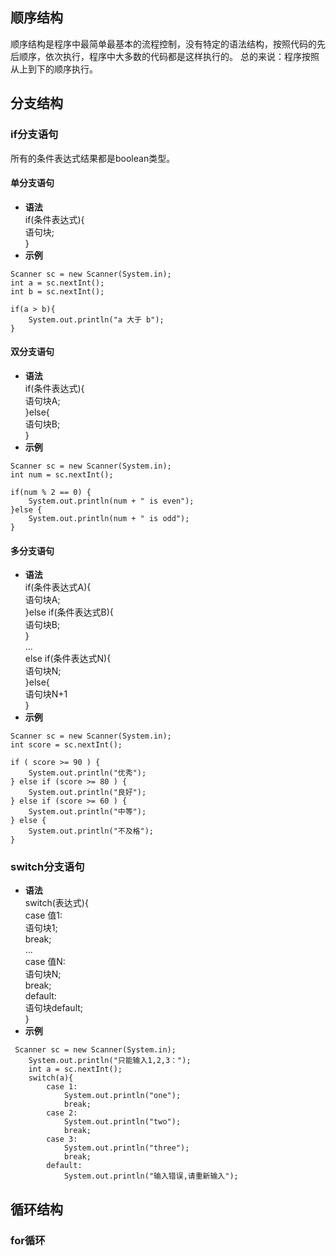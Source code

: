 ## 顺序结构
顺序结构是程序中最简单最基本的流程控制，没有特定的语法结构，按照代码的先后顺序，依次执行，程序中大多数的代码都是这样执行的。
总的来说：程序按照从上到下的顺序执行。
## 分支结构
### if分支语句
所有的条件表达式结果都是boolean类型。
#### 单分支语句
- **语法**  
	if(条件表达式){  
		语句块;  
	}
- **示例**
```
Scanner sc = new Scanner(System.in);  
int a = sc.nextInt();
int b = sc.nextInt();

if(a > b){	
	System.out.println("a 大于 b");
}
```

#### 双分支语句
- **语法**  
	if(条件表达式){  
		语句块A;  
	}else{  
		语句块B;  
	}
- **示例**
```
Scanner sc = new Scanner(System.in);  
int num = sc.nextInt();  

if(num % 2 == 0) {  
    System.out.println(num + " is even");  
}else {  
    System.out.println(num + " is odd");  
}
```

#### 多分支语句
- **语法**  
	if(条件表达式A){  
		语句块A;  
	}else if(条件表达式B){  
		语句块B;  
	}  
	…  
	else if(条件表达式N){  
		语句块N;  
	}else{  
		语句块N+1  
	}
- **示例**
```
Scanner sc = new Scanner(System.in);  
int score = sc.nextInt();  
 
if ( score >= 90 ) {    
    System.out.println("优秀");
} else if (score >= 80 ) {    
    System.out.println("良好");
} else if (score >= 60 ) {    
    System.out.println("中等");
} else {    
    System.out.println("不及格");
}
```
### switch分支语句
- **语法**  
	switch(表达式){  
		case 值1:  
			语句块1;  
			break;  
		...  
		case 值N:  
			语句块N;  
			break;  
		default:  
			语句块default;  
    }        
- **示例**
```
 Scanner sc = new Scanner(System.in);
	System.out.println("只能输入1,2,3：");
	int a = sc.nextInt();
	switch(a){
		case 1:
			System.out.println("one");
			break;
		case 2:
			System.out.println("two");
			break;
		case 3:
			System.out.println("three");
			break;
		default:
			System.out.println("输入错误,请重新输入");
```
## 循环结构
### for循环